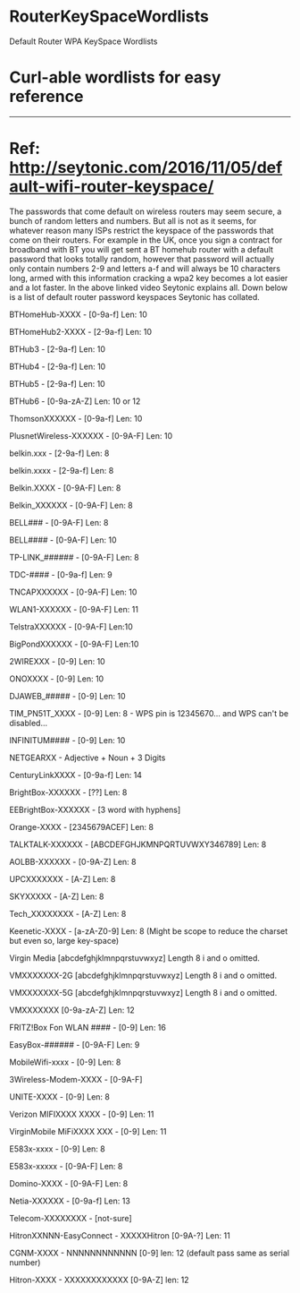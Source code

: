 # RouterKeySpaceWordlists
Default Router WPA KeySpace Wordlists
# Curl-able wordlists for easy reference

----------------------------------------------------------------------
# Ref: http://seytonic.com/2016/11/05/default-wifi-router-keyspace/

The passwords that come default on wireless routers may seem secure, a bunch of random letters and numbers. But all is not as it seems, for whatever reason many ISPs restrict the keyspace of the passwords that come on their routers. For example in the UK, once you sign a contract for broadband with BT you will get sent a BT homehub router with a default password that looks totally random, however that password will actually only contain numbers 2-9 and letters a-f and will always be 10 characters long, armed with this information cracking a wpa2 key becomes a lot easier and a lot faster. In the above linked video Seytonic explains all. Down below is a list of default router password keyspaces Seytonic has collated.

BTHomeHub-XXXX - [0-9a-f] Len: 10

BTHomeHub2-XXXX - [2-9a-f] Len: 10

BTHub3 - [2-9a-f] Len: 10

BTHub4 - [2-9a-f] Len: 10

BTHub5 - [2-9a-f] Len: 10

BTHub6 - [0-9a-zA-Z] Len: 10 or 12

ThomsonXXXXXX - [0-9a-f] Len: 10

PlusnetWireless-XXXXXX - [0-9A-F] Len: 10

belkin.xxx - [2-9a-f] Len: 8

belkin.xxxx - [2-9a-f] Len: 8

Belkin.XXXX - [0-9A-F] Len: 8

Belkin_XXXXXX - [0-9A-F] Len: 8

BELL### - [0-9A-F] Len: 8

BELL#### - [0-9A-F] Len: 10

TP-LINK_###### - [0-9A-F] Len: 8

TDC-#### - [0-9a-f] Len: 9

TNCAPXXXXXX - [0-9A-F] Len: 10

WLAN1-XXXXXX - [0-9A-F] Len: 11

TelstraXXXXXX - [0-9A-F] Len:10

BigPondXXXXXX - [0-9A-F] Len:10

2WIREXXX - [0-9] Len: 10

ONOXXXX - [0-9] Len: 10

DJAWEB_##### - [0-9] Len: 10

TIM_PN51T_XXXX - [0-9] Len: 8 - WPS pin is 12345670... and WPS can't be disabled...

INFINITUM#### - [0-9] Len: 10

NETGEARXX - Adjective + Noun + 3 Digits

CenturyLinkXXXX - [0-9a-f] Len: 14

BrightBox-XXXXXX - [??] Len: 8

EEBrightBox-XXXXXX - [3 word with hyphens]

Orange-XXXX - [2345679ACEF] Len: 8

TALKTALK-XXXXXX - [ABCDEFGHJKMNPQRTUVWXY346789] Len: 8

AOLBB-XXXXXX - [0-9A-Z] Len: 8

UPCXXXXXXX - [A-Z] Len: 8

SKYXXXXX - [A-Z] Len: 8

Tech_XXXXXXXX - [A-Z] Len: 8

Keenetic-XXXX - [a-zA-Z0-9] Len: 8 (Might be scope to reduce the charset but even so, large key-space)

Virgin Media [abcdefghjklmnpqrstuvwxyz] Length 8 i and o omitted.

VMXXXXXXX-2G [abcdefghjklmnpqrstuvwxyz] Length 8 i and o omitted.

VMXXXXXXX-5G [abcdefghjklmnpqrstuvwxyz] Length 8 i and o omitted.

VMXXXXXXX [0-9a-zA-Z] Len: 12

FRITZ!Box Fon WLAN #### - [0-9] Len: 16

EasyBox-###### - [0-9A-F] Len: 9

MobileWifi-xxxx - [0-9] Len: 8

3Wireless-Modem-XXXX - [0-9A-F]

UNITE-XXXX - [0-9] Len: 8

Verizon MIFIXXXX XXXX - [0-9] Len: 11

VirginMobile MiFiXXXX XXX - [0-9] Len: 11

E583x-xxxx - [0-9] Len: 8

E583x-xxxxx - [0-9A-F] Len: 8

Domino-XXXX - [0-9A-F] Len: 8

Netia-XXXXXX - [0-9a-f] Len: 13

Telecom-XXXXXXXX - [not-sure]

HitronXXNNN-EasyConnect - XXXXXHitron [0-9A-?] Len: 11

CGNM-XXXX - NNNNNNNNNNNN [0-9] len: 12 (default pass same as serial number)

Hitron-XXXX - XXXXXXXXXXXX [0-9A-Z] len: 12
